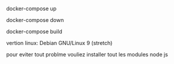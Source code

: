 

docker-compose up

docker-compose down

docker-compose build


vertion linux: Debian GNU/Linux 9 (stretch)

pour eviter tout problme vouliez installer tout les modules node js

